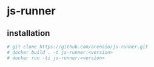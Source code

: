 # js-runner

## installation

```bash
# git clone https://github.com/arenaio/js-runner.git
# docker build . -t js-runner:<version>
# docker run -ti js-runner:<version>
```

